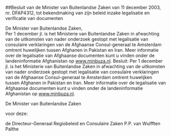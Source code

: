 <meta http-equiv='Content-Type' content='text/html; charset=utf-8' />

##Besluit van de Minister van Buitenlandse Zaken van 11 december 2003, nr. DFAP4312, tot bekendmaking van zijn beleid inzake legalisatie en verificatie van documenten 

De Minister van Buitenlandse Zaken,  
Per 1 december jl. is het Ministerie van Buitenlandse Zaken in afwachting van de uitkomsten van nader onderzoek gestopt met legalisatie van consulaire verklaringen van de Afghaanse Consul-generaal te Amsterdam omtrent huwelijken tussen Afghanen in Pakistan en Iran. Meer informatie over de legalisatie van Afghaanse documenten kunt u vinden onder de landeninformatie Afghanistan op www.minbuza.nl.
Besluit:     Per 1 december jl. is het Ministerie van Buitenlandse Zaken in afwachting van de uitkomsten van nader onderzoek gestopt met legalisatie van consulaire verklaringen van de Afghaanse Consul-generaal te Amsterdam omtrent huwelijken tussen Afghanen in Pakistan en Iran. Meer informatie over de legalisatie van Afghaanse documenten kunt u vinden onder de landeninformatie Afghanistan op www.minbuza.nl.     

De 
Minister van Buitenlandse Zaken  

voor deze:

de Directeur-Generaal Regiobeleid en Consulaire Zaken
P.P. van Wulfften Palthe      
